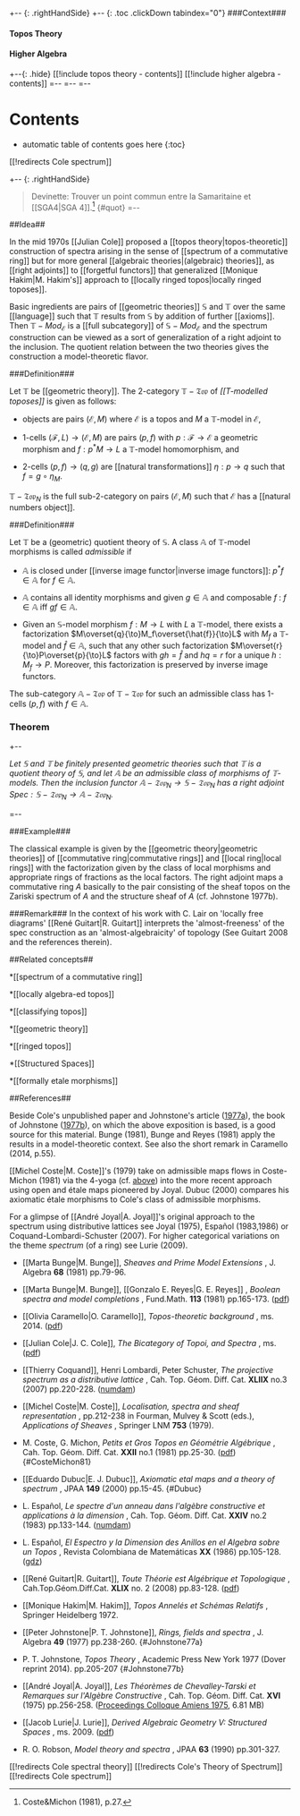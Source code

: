 
+-- {: .rightHandSide}
+-- {: .toc .clickDown tabindex="0"}
###Context###
#### Topos Theory
#### Higher Algebra
+--{: .hide}
[[!include topos theory - contents]]
[[!include higher algebra - contents]]
=--
=--
=--

# Contents
* automatic table of contents goes here
{:toc}

[[!redirects Cole spectrum]]


+-- {: .rightHandSide}
> Devinette: Trouver un point commun entre la Samaritaine et [[SGA4|SGA 4]].[^CM] {#quot}
=--

##Idea##

In the mid 1970s [[Julian Cole]] proposed a [[topos theory|topos-theoretic]] construction of spectra arising in the sense of [[spectrum of a commutative ring]] but for more general [[algebraic theories|(algebraic) theories]], as [[right adjoints]] to [[forgetful functors]] that generalized [[Monique Hakim|M. Hakim's]] approach to [[locally ringed topos|locally ringed toposes]].

Basic ingredients are pairs of [[geometric theories]] $\mathbb{S}$ and $\mathbb{T}$ over the same [[language]] such that $\mathbb{T}$ results from $\mathbb{S}$ by addition of further [[axioms]]. Then $\mathbb{T}-Mod_\mathcal{E}$ is a [[full subcategory]] of $\mathbb{S}-Mod_\mathcal{E}$ and the spectrum construction can be viewed as a sort of generalization of a right adjoint to the inclusion. The quotient relation between the two theories gives the construction a model-theoretic flavor.

###Definition###

Let $\mathbb{T}$ be [[geometric theory]]. The 2-category $\mathbb{T}-\mathfrak{Top}$ of _[[T-modelled toposes]]_ is given as follows: 

* objects are pairs $(\mathcal{E},M)$ where $\mathcal{E}$ is a topos and $M$ a $\mathbb{T}$-model in $\mathcal{E}$, 

* 1-cells $(\mathcal{F},L)\to (\mathcal{E},M)$ are pairs $(p,f)$ with $p:\mathcal{F}\to\mathcal{E}$ a geometric morphism and $f:p^*M\to L$ a $\mathbb{T}$-model homomorphism, and 

* 2-cells $(p,f)\to(q,g)$ are [[natural transformations]] $\eta:p\to q$ such that $f=g\circ\eta_M$.

$\mathbb{T}-\mathfrak{Top}_N$ is the full sub-2-category on pairs $(\mathcal{E},M)$ such that $\mathcal{E}$ has a [[natural numbers object]].

###Definition###

Let $\mathbb{T}$ be a (geometric) quotient theory of $\mathbb{S}$. A class $\mathbb{A}$ of $\mathbb{T}$-model morphisms is called _admissible_ if

* $\mathbb{A}$ is closed under [[inverse image functor|inverse image functors]]: $p^*f\in \mathbb{A}$ for $f\in \mathbb{A}$.

* $\mathbb{A}$ contains all identity morphisms and given $g\in \mathbb{A}$ and composable $f$ : $f\in \mathbb{A}$ iff $gf\in \mathbb{A}$.

* Given an $\mathbb{S}$-model morphism $f:M\to L$ with $L$ a $\mathbb{T}$-model, there exists a factorization $M\overset{q}{\to}M_f\overset{\hat{f}}{\to}L$ with $M_f$ a $\mathbb{T}$-model and $\hat{f}\in \mathbb{A}$, such that any other such factorization $M\overset{r}{\to}P\overset{p}{\to}L$ factors with $gh=\hat{f}$ and $hq=r$ for a unique $h:M_f\to P$. Moreover, this factorization is preserved by inverse image functors.

The sub-category $\mathbb{A}-\mathfrak{Top}$ of $\mathbb{T}-\mathfrak{Top}$ for such an admissible class has 1-cells $(p,f)$ with $f\in \mathbb{A}$.

### Theorem

+-- 

*Let $\mathbb{S}$ and $\mathbb{T}$ be finitely presented geometric theories such that $\mathbb{T}$ is a quotient theory of $\mathbb{S}$, and let $\mathbb{A}$ be an admissible class of morphisms of $\mathbb{T}$-models. Then the inclusion functor $\mathbb{A}-\mathfrak{Top}_N\to \mathbb{S}-\mathfrak{Top}_N$ has a right adjoint $Spec:\mathbb{S}-\mathfrak{Top}_N\to \mathbb{A}-\mathfrak{Top}_N$.*

=--

###Example###

The classical example is given by the [[geometric theory|geometric theories]] of [[commutative ring|commutative rings]] and [[local ring|local rings]] with the factorization given by the class of local morphisms and appropriate rings of fractions as the local factors. The right adjoint maps a commutative ring $A$ basically to the pair consisting of the sheaf topos on the Zariski spectrum of $A$ and the structure sheaf of $A$ (cf. Johnstone 1977b). 

###Remark###
In the context of his work with C. Lair on 'locally free diagrams' [[René Guitart|R. Guitart]] interprets the 'almost-freeness' of the spec construction as an 'almost-algebraicity' of topology (See Guitart 2008 and the references therein).

##Related concepts##

*[[spectrum of a commutative ring]]

*[[locally algebra-ed topos]]

*[[classifying topos]]

*[[geometric theory]]

*[[ringed topos]]

*[[Structured Spaces]]

*[[formally etale morphisms]]

##References##

Beside Cole's unpublished paper and Johnstone's article ([1977a](#Johnstone77a)), the book of Johnstone ([1977b](#Johnstone77b)), on which the above exposition is based, is a good source for this material. Bunge (1981), Bunge and Reyes (1981) apply the results in a model-theoretic context. See also the short remark in Caramello (2014, p.55).

[[Michel Coste|M. Coste]]'s (1979) take on admissible maps flows in Coste-Michon (1981) via the 4-yoga (cf. [above](#quote)) into the more recent approach using open and étale maps pioneered by Joyal. Dubuc (2000) compares his axiomatic étale morphisms to Cole's class of admissible morphisms.

For a glimpse of [[André Joyal|A. Joyal]]'s original approach to the spectrum using distributive lattices see Joyal (1975), Español (1983,1986) or Coquand-Lombardi-Schuster (2007).  For higher categorical variations on the theme _spectrum_ (of a ring) see Lurie (2009).

* [[Marta Bunge|M. Bunge]], _Sheaves and Prime Model Extensions_ , J. Algebra **68** (1981) pp.79-96.

* [[Marta Bunge|M. Bunge]], [[Gonzalo E. Reyes|G. E. Reyes]] , _Boolean spectra and model completions_ , Fund.Math. **113** (1981) pp.165-173. ([pdf](http://matwbn.icm.edu.pl/ksiazki/fm/fm113/fm113115.pdf))

* [[Olivia Caramello|O. Caramello]], _Topos-theoretic background_ , ms. 2014. ([pdf](http://www.oliviacaramello.com/Unification/ToposTheoreticPreliminariesOliviaCaramello.pdf))

* [[Julian Cole|J. C. Cole]], _The Bicategory of Topoi, and Spectra_ , ms. ([pdf](http://www.oliviacaramello.com/Unification/ColeBicategoryTopoiSpectra.pdf))

* [[Thierry Coquand]], Henri Lombardi, Peter Schuster, _The projective spectrum as a distributive lattice_ , Cah. Top. Géom. Diff. Cat. **XLIIX** no.3 (2007) pp.220-228. ([numdam](http://www.numdam.org/item?id=CTGDC_2007__48_3_220_0))

* [[Michel Coste|M. Coste]], _Localisation, spectra and sheaf representation_ , pp.212-238 in Fourman, Mulvey & Scott (eds.), _Applications of
Sheaves_ , Springer LNM **753** (1979).

* M. Coste, G. Michon, _Petits et Gros Topos en Géométrie Algébrique_ , Cah. Top. Géom. Diff. Cat. **XXII** no.1 (1981) pp.25-30. ([pdf](http://archive.numdam.org/article/CTGDC_1981__22_1_25_0.pdf)) {#CosteMichon81}

* [[Eduardo Dubuc|E. J. Dubuc]], _Axiomatic etal maps and a theory of spectrum_ , JPAA **149** (2000) pp.15-45.
 {#Dubuc}

* L. Español, _Le spectre d'un anneau dans l'algèbre constructive et applications à la dimension_ , Cah. Top. Géom. Diff. Cat. **XXIV** no.2 (1983) pp.133-144. ([numdam](http://www.numdam.org/numdam-bin/item?id=CTGDC_1983__24_2_133_0))

* L. Español, _El Espectro y la Dimension des Anillos en el Algebra sobre un Topos_ , Revista Colombiana de Matemáticas **XX** (1986) pp.105-128. ([gdz](http://gdz.sub.uni-goettingen.de/dms/load/img/?PID=GDZPPN002541068))

* [[René Guitart|R. Guitart]], _Toute Théorie est Algébrique et Topologique_ , Cah.Top.Géom.Diff.Cat. **XLIX** no. 2 (2008) pp.83-128. ([pdf](http://archive.numdam.org/ARCHIVE/CTGDC/CTGDC_2008__49_2/CTGDC_2008__49_2_83_0/CTGDC_2008__49_2_83_0.pdf))

* [[Monique Hakim|M. Hakim]], _Topos Annelés et Schémas Relatifs_ , Springer Heidelberg 1972.

* [[Peter Johnstone|P. T. Johnstone]], _Rings, fields and spectra_ , J. Algebra **49** (1977) pp.238-260. {#Johnstone77a}

* P. T. Johnstone, _Topos Theory_ , Academic Press New York 1977 (Dover reprint 2014). pp.205-207 {#Johnstone77b}

* [[André Joyal|A. Joyal]], _Les Théorèmes de Chevalley-Tarski et Remarques sur l'Algèbre Constructive_ , Cah. Top. Géom. Diff. Cat. **XVI** (1975) pp.256-258. ([Proceedings Colloque Amiens 1975](http://archive.numdam.org/ARCHIVE/CTGDC/CTGDC_1975__16_3/CTGDC_1975__16_3_217_0/CTGDC_1975__16_3_217_0.pdf), 6.81 MB)

* [[Jacob Lurie|J. Lurie]], _Derived Algebraic Geometry V: Structured Spaces_ , ms. 2009. ([pdf](http://www.math.harvard.edu/~lurie/papers/DAG-V.pdf))

* R. O. Robson, _Model theory and spectra_ , JPAA **63** (1990) pp.301-327.

[^CM]: Coste&Michon (1981), p.27.

[[!redirects Cole spectral theory]]
[[!redirects Cole's Theory of Spectrum]]
[[!redirects Cole spectrum]]